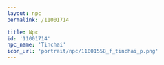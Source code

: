 ```yaml
---
layout: npc
permalink: /11001714

title: Npc
id: '11001714'
npc_name: 'Tinchai'
icon_url: 'portrait/npc/11001558_f_tinchai_p.png'
---
```

